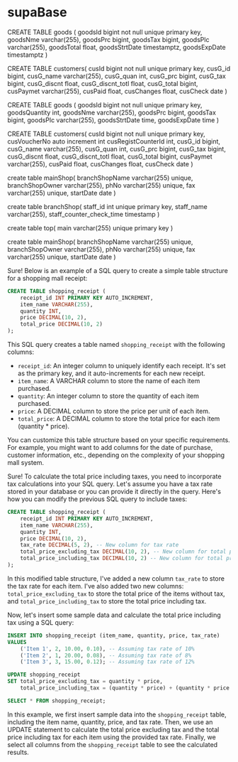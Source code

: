 # supaBase

CREATE TABLE goods (
  goodsId bigint not null unique primary key,
  goodsNme varchar(255),
  goodsPrc bigint,
  goodsTax bigint,
  goodsPlc varchar(255),
  goodsTotal float,
  goodsStrtDate timestamptz,
  goodsExpDate timestamptz
)





CREATE TABLE customers(
  cusId bigint not null unique primary key,
  cusG_id bigint,
  cusG_name varchar(255),
  cusG_quan int,
  cusG_prc bigint,
  cusG_tax bigint,
  cusG_discnt float,
  cusG_discnt_totl float,
  cusG_total bigint,
  cusPaymet varchar(255),
  cusPaid float,
  cusChanges float,
  cusCheck date
)

CREATE TABLE goods (
  goodsId bigint not null unique primary key,
  goodsQuantity int,
  goodsNme varchar(255),
  goodsPrc bigint,
  goodsTax bigint,
  goodsPlc varchar(255),
  goodsStrtDate time,
  goodsExpDate time
)



CREATE TABLE customers(
  cusId bigint not null unique primary key,
  cusVoucherNo auto increment int
  cusRegistCounterId int,
  cusG_id bigint,
  cusG_name varchar(255),
  cusG_quan int,
  cusG_prc bigint,
  cusG_tax bigint,
  cusG_discnt float,
  cusG_discnt_totl float,
  cusG_total bigint,
  cusPaymet varchar(255),
  cusPaid float,
  cusChanges float,
  cusCheck date
)



create table mainShop(
  branchShopName varchar(255) unique,
  branchShopOwner varchar(255),
  phNo varchar(255) unique,
  fax varchar(255) unique,
  startDate date
)

create table branchShop(
  staff_id int unique primary key,
  staff_name varchar(255),
  staff_counter_check_time timestamp
)

create table top(
  main varchar(255) unique primary key
)

create table mainShop(
  branchShopName varchar(255) unique,
  branchShopOwner varchar(255),
  phNo varchar(255) unique,
  fax varchar(255) unique,
  startDate date
)

Sure! Below is an example of a SQL query to create a simple table structure for a shopping mall receipt:

```sql
CREATE TABLE shopping_receipt (
    receipt_id INT PRIMARY KEY AUTO_INCREMENT,
    item_name VARCHAR(255),
    quantity INT,
    price DECIMAL(10, 2),
    total_price DECIMAL(10, 2)
);
```

This SQL query creates a table named `shopping_receipt` with the following columns:

- `receipt_id`: An integer column to uniquely identify each receipt. It's set as the primary key, and it auto-increments for each new receipt.
- `item_name`: A VARCHAR column to store the name of each item purchased.
- `quantity`: An integer column to store the quantity of each item purchased.
- `price`: A DECIMAL column to store the price per unit of each item.
- `total_price`: A DECIMAL column to store the total price for each item (quantity * price).

You can customize this table structure based on your specific requirements. For example, you might want to add columns for the date of purchase, customer information, etc., depending on the complexity of your shopping mall system.

Sure! To calculate the total price including taxes, you need to incorporate tax calculations into your SQL query. Let's assume you have a tax rate stored in your database or you can provide it directly in the query. Here's how you can modify the previous SQL query to include taxes:

```sql
CREATE TABLE shopping_receipt (
    receipt_id INT PRIMARY KEY AUTO_INCREMENT,
    item_name VARCHAR(255),
    quantity INT,
    price DECIMAL(10, 2),
    tax_rate DECIMAL(5, 2), -- New column for tax rate
    total_price_excluding_tax DECIMAL(10, 2), -- New column for total price excluding tax
    total_price_including_tax DECIMAL(10, 2) -- New column for total price including tax
);
```

In this modified table structure, I've added a new column `tax_rate` to store the tax rate for each item. I've also added two new columns: `total_price_excluding_tax` to store the total price of the items without tax, and `total_price_including_tax` to store the total price including tax.

Now, let's insert some sample data and calculate the total price including tax using a SQL query:

```sql
INSERT INTO shopping_receipt (item_name, quantity, price, tax_rate)
VALUES
    ('Item 1', 2, 10.00, 0.10), -- Assuming tax rate of 10%
    ('Item 2', 1, 20.00, 0.08), -- Assuming tax rate of 8%
    ('Item 3', 3, 15.00, 0.12); -- Assuming tax rate of 12%

UPDATE shopping_receipt
SET total_price_excluding_tax = quantity * price,
    total_price_including_tax = (quantity * price) + (quantity * price * tax_rate);

SELECT * FROM shopping_receipt;
```

In this example, we first insert sample data into the `shopping_receipt` table, including the item name, quantity, price, and tax rate. Then, we use an UPDATE statement to calculate the total price excluding tax and the total price including tax for each item using the provided tax rate. Finally, we select all columns from the `shopping_receipt` table to see the calculated results.

